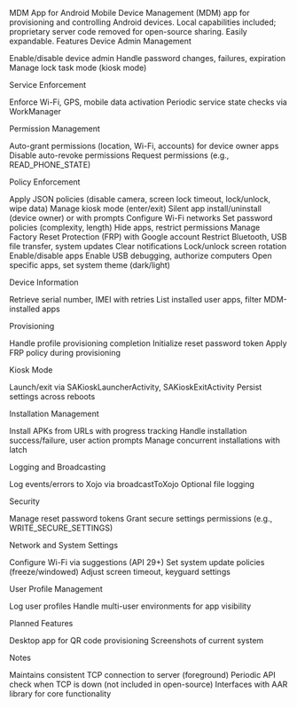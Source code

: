 MDM App for Android
Mobile Device Management (MDM) app for provisioning and controlling Android devices. Local capabilities included; proprietary server code removed for open-source sharing. Easily expandable.
Features
Device Admin Management

Enable/disable device admin
Handle password changes, failures, expiration
Manage lock task mode (kiosk mode)

Service Enforcement

Enforce Wi-Fi, GPS, mobile data activation
Periodic service state checks via WorkManager

Permission Management

Auto-grant permissions (location, Wi-Fi, accounts) for device owner apps
Disable auto-revoke permissions
Request permissions (e.g., READ_PHONE_STATE)

Policy Enforcement

Apply JSON policies (disable camera, screen lock timeout, lock/unlock, wipe data)
Manage kiosk mode (enter/exit)
Silent app install/uninstall (device owner) or with prompts
Configure Wi-Fi networks
Set password policies (complexity, length)
Hide apps, restrict permissions
Manage Factory Reset Protection (FRP) with Google account
Restrict Bluetooth, USB file transfer, system updates
Clear notifications
Lock/unlock screen rotation
Enable/disable apps
Enable USB debugging, authorize computers
Open specific apps, set system theme (dark/light)

Device Information

Retrieve serial number, IMEI with retries
List installed user apps, filter MDM-installed apps

Provisioning

Handle profile provisioning completion
Initialize reset password token
Apply FRP policy during provisioning

Kiosk Mode

Launch/exit via SAKioskLauncherActivity, SAKioskExitActivity
Persist settings across reboots

Installation Management

Install APKs from URLs with progress tracking
Handle installation success/failure, user action prompts
Manage concurrent installations with latch

Logging and Broadcasting

Log events/errors to Xojo via broadcastToXojo
Optional file logging

Security

Manage reset password tokens
Grant secure settings permissions (e.g., WRITE_SECURE_SETTINGS)

Network and System Settings

Configure Wi-Fi via suggestions (API 29+)
Set system update policies (freeze/windowed)
Adjust screen timeout, keyguard settings

User Profile Management

Log user profiles
Handle multi-user environments for app visibility

Planned Features

Desktop app for QR code provisioning
Screenshots of current system

Notes

Maintains consistent TCP connection to server (foreground)
Periodic API check when TCP is down (not included in open-source)
Interfaces with AAR library for core functionality

